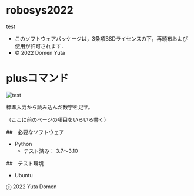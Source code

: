 # robosys2022
test

* このソフトウェアパッケージは，3条項BSDライセンスの下，再頒布および使用が許可されます．
* © 2022 Domen Yuta

# plusコマンド
![test](https://github.com/ryuichiueda/robosys2022/actions/workflows/test.yml/badge.svg)

標準入力から読み込んだ数字を足す。

（ここに前のページの項目をいろいろ書く）

##　必要なソフトウェア
* Python
  * テスト済み： 3.7～3.10

##　テスト環境
* Ubuntu

ⓒ 2022 Yuta Domen

